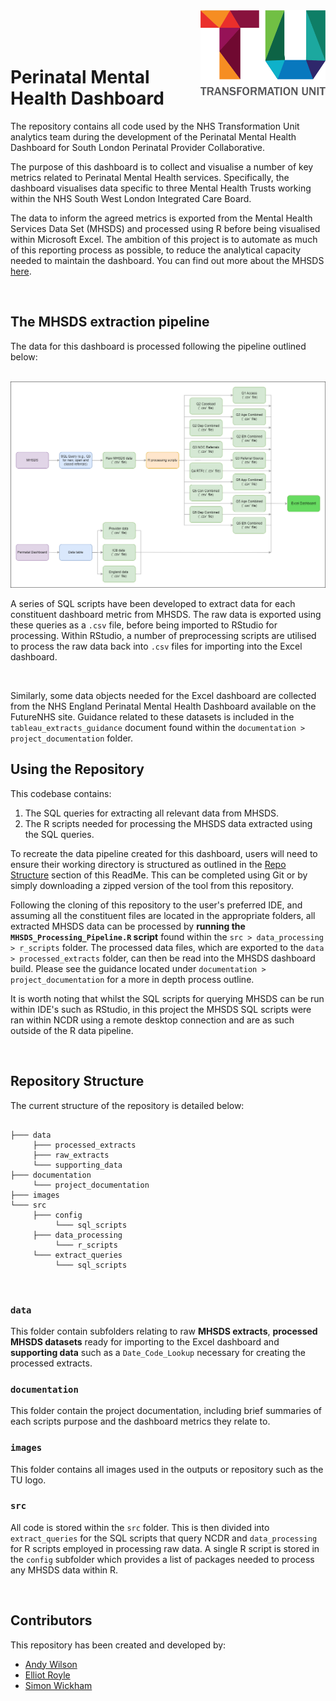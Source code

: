 <img src="images/TU_logo_large.png" alt="TU logo" width="200" align="right"/>

<br/>

<br/>

<br/>

# Perinatal Mental Health Dashboard

The repository contains all code used by the NHS Transformation Unit analytics team during the development of the Perinatal Mental Health Dashboard for South London Perinatal Provider Collaborative.

The purpose of this dashboard is to collect and visualise a number of key metrics related to Perinatal Mental Health services. Specifically, the dashboard visualises data specific to three Mental Health Trusts working within the NHS South West London Integrated Care Board. 

The data to inform the agreed metrics is exported from the Mental Health Services Data Set (MHSDS) and processed using R before being visualised within Microsoft Excel. The ambition of this project is to automate as much of this reporting process as possible, to reduce the analytical capacity needed to maintain the dashboard. You can find out more about the MHSDS [here](https://digital.nhs.uk/data-and-information/data-collections-and-data-sets/data-sets/mental-health-services-data-set).

<br/>

## The MHSDS extraction pipeline

The data for this dashboard is processed following the pipeline outlined below:

<br/>

<img src="images/data_pipeline.png" alt="data pipeline" width="1000" align="centre"/>

<br/>

A series of SQL scripts have been developed to extract data for each constituent dashboard metric from MHSDS. The raw data is exported using these queries as a `.csv` file, before being imported to RStudio for processing. Within RStudio, a number of preprocessing scripts are utilised to process the raw data back into `.csv` files for importing into the Excel dashboard.

<br/>

Similarly, some data objects needed for the Excel dashboard are collected from the NHS England Perinatal Mental Health Dashboard available on the FutureNHS site. Guidance related to these datasets is included in the `tableau_extracts_guidance` document found within the `documentation > project_documentation` folder.

## Using the Repository

This codebase contains:

1. The SQL queries for extracting all relevant data from MHSDS.
2. The R scripts needed for processing the MHSDS data extracted using the SQL queries.

To recreate the data pipeline created for this dashboard, users will need to ensure their working directory is structured as outlined in the [Repo Structure](##-Repository-Structure) section of this ReadMe. This can be completed using Git or by simply downloading a zipped version of the tool from this repository.

Following the cloning of this repository to the user's preferred IDE, and assuming all the constituent files are located in the appropriate folders, all extracted MHSDS data can be processed by **running the `MHSDS_Processing_Pipeline.R` script** found within the `src > data_processing > r_scripts` folder. The processed data files, which are exported to the `data > processed_extracts` folder, can then be read into the MHSDS dashboard build. Please see the guidance located under `documentation > project_documentation` for a more in depth process outline.

It is worth noting that whilst the SQL scripts for querying MHSDS can be run within IDE's such as RStudio, in this project the MHSDS SQL scripts were ran within NCDR using a remote desktop connection and are as such outside of the R data pipeline.

<br/>

## Repository Structure

The current structure of the repository is detailed below:

``` plaintext

├─── data
     ├─── processed_extracts
     ├─── raw_extracts
     └─── supporting_data
├─── documentation
     └─── project_documentation
├─── images
└─── src
     ├─── config
          └─── sql_scripts
     ├─── data_processing
          └─── r_scripts
     └─── extract_queries
          └─── sql_scripts

```

<br/>

### `data`
This folder contain subfolders relating to raw **MHSDS extracts**, **processed MHSDS datasets** ready for importing to the Excel dashboard and **supporting data** such as a `Date_Code_Lookup` necessary for creating the processed extracts. 

### `documentation`
This folder contain the project documentation, including brief summaries of each scripts purpose and the dashboard metrics they relate to.

### `images`
This folder contains all images used in the outputs or repository such as the TU logo.

### `src`
All code is stored within the `src` folder. This is then divided into `extract_queries` for the SQL scripts that query NCDR and `data_processing` for R scripts employed in processing raw data. A single R script is stored in the `config` subfolder which provides a list of packages needed to process any MHSDS data within R.


<br/>

## Contributors

This repository has been created and developed by:
-   [Andy Wilson](https://github.com/ASW-Analyst)
-   [Elliot Royle](https://github.com/elliotroyle)
-   [Simon Wickham](https://github.com/SiWickham)
